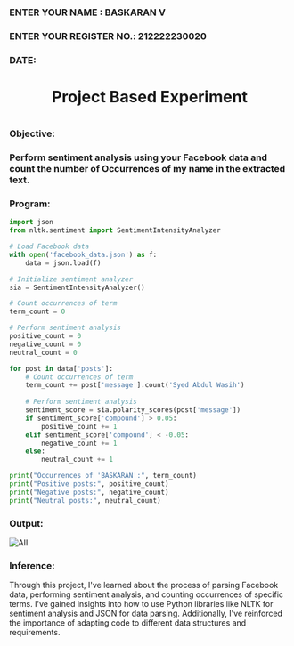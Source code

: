 <H3>ENTER YOUR NAME : BASKARAN V</H3>
<H3>ENTER YOUR REGISTER NO.: 212222230020</H3>
<H3>DATE: </H3>
<H1 Align="center">Project Based Experiment<H1>
<H3>Objective:<H3>
Perform sentiment analysis using your Facebook data and count the number of Occurrences of my name in the extracted text.
<H3>Program:</H3>

~~~py
import json
from nltk.sentiment import SentimentIntensityAnalyzer

# Load Facebook data
with open('facebook_data.json') as f:
    data = json.load(f)

# Initialize sentiment analyzer
sia = SentimentIntensityAnalyzer()

# Count occurrences of term
term_count = 0

# Perform sentiment analysis
positive_count = 0
negative_count = 0
neutral_count = 0

for post in data['posts']:
    # Count occurrences of term
    term_count += post['message'].count('Syed Abdul Wasih')
    
    # Perform sentiment analysis
    sentiment_score = sia.polarity_scores(post['message'])
    if sentiment_score['compound'] > 0.05:
        positive_count += 1
    elif sentiment_score['compound'] < -0.05:
        negative_count += 1
    else:
        neutral_count += 1

print("Occurrences of 'BASKARAN':", term_count)
print("Positive posts:", positive_count)
print("Negative posts:", negative_count)
print("Neutral posts:", neutral_count)
~~~

<H3>Output:</H3>

![AII](https://github.com/BaskaranV15/Project-Based-Experiment-AAI/assets/118703522/fbb349e6-edaa-443a-8b47-f04974cbd697)


<H3>Inference:</H3>

Through this project, I've learned about the process of parsing Facebook data, performing sentiment analysis, and counting occurrences of specific terms. I've gained insights into how to use Python libraries like NLTK for sentiment analysis and JSON for data parsing. Additionally, I've reinforced the importance of adapting code to different data structures and requirements.
